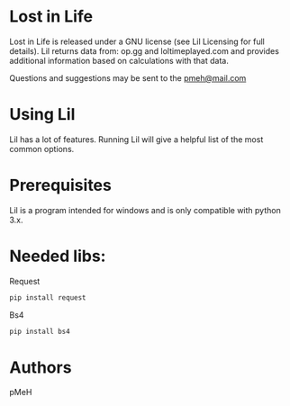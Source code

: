 # Lost in Life

Lost in Life is released under a GNU license (see Lil Licensing for full details).
Lil returns data from: op.gg and loltimeplayed.com and provides additional information based on calculations with that data.

Questions and suggestions may be sent to the pmeh@mail.com

# Using Lil

Lil has a lot of features. 
Running Lil will give a helpful list of the most common options.

# Prerequisites

Lil is a program intended for windows and is only compatible with python 3.x.

# Needed libs:

Request
```sh
pip install request
```

Bs4
```sh
pip install bs4
```

# Authors

pMeH

